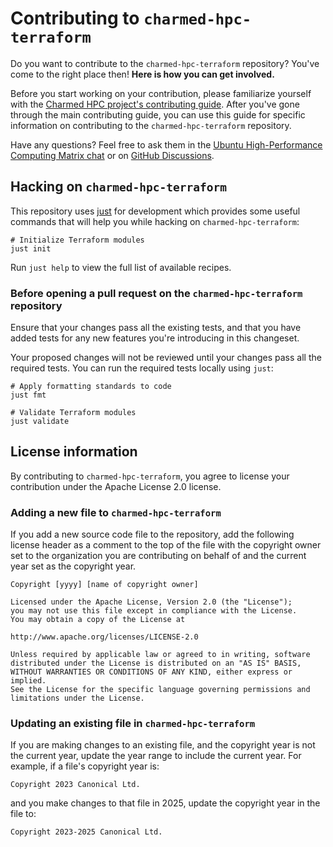 # Contributing to `charmed-hpc-terraform`

Do you want to contribute to the `charmed-hpc-terraform` repository? You've come to the right place then!
__Here is how you can get involved.__

Before you start working on your contribution, please familiarize yourself with the [Charmed
HPC project's contributing guide]. After you've gone through the main contributing guide,
you can use this guide for specific information on contributing to the `charmed-hpc-terraform` repository.

Have any questions? Feel free to ask them in the [Ubuntu High-Performance Computing Matrix chat]
or on [GitHub Discussions].

[Charmed HPC project's contributing guide]: https://github.com/charmed-hpc/docs/blob/main/CONTRIBUTING.md
[Ubuntu High-Performance Computing Matrix chat]: https://matrix.to/#/#hpc:ubuntu.com
[GitHub Discussions]: https://github.com/orgs/charmed-hpc/discussions/categories/support

## Hacking on `charmed-hpc-terraform`

This repository uses [just](https://github.com/casey/just) for development
which provides some useful commands that will help
you while hacking on `charmed-hpc-terraform`:

```shell
# Initialize Terraform modules
just init
```

Run `just help` to view the full list of available recipes.

### Before opening a pull request on the `charmed-hpc-terraform` repository

Ensure that your changes pass all the existing tests, and that you have added tests
for any new features you're introducing in this changeset.

Your proposed changes will not be reviewed until your changes pass all the
required tests. You can run the required tests locally using `just`:

```shell
# Apply formatting standards to code
just fmt

# Validate Terraform modules
just validate
```

## License information

By contributing to `charmed-hpc-terraform`, you agree to license your contribution under
the Apache License 2.0 license.

### Adding a new file to `charmed-hpc-terraform`

If you add a new source code file to the repository, add the following license header
as a comment to the top of the file with the copyright owner set to the organization
you are contributing on behalf of and the current year set as the copyright year.

```text
Copyright [yyyy] [name of copyright owner]

Licensed under the Apache License, Version 2.0 (the "License");
you may not use this file except in compliance with the License.
You may obtain a copy of the License at

http://www.apache.org/licenses/LICENSE-2.0

Unless required by applicable law or agreed to in writing, software
distributed under the License is distributed on an "AS IS" BASIS,
WITHOUT WARRANTIES OR CONDITIONS OF ANY KIND, either express or implied.
See the License for the specific language governing permissions and
limitations under the License.
```

### Updating an existing file in `charmed-hpc-terraform`

If you are making changes to an existing file, and the copyright year is not the current year,
update the year range to include the current year. For example, if a file's copyright year is:

```text
Copyright 2023 Canonical Ltd.
```

and you make changes to that file in 2025, update the copyright year in the file to:

```text
Copyright 2023-2025 Canonical Ltd.
```

